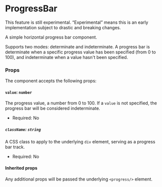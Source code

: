 # ProgressBar

<div class="callout callout-alert">
This feature is still experimental. “Experimental” means this is an early implementation subject to drastic and breaking changes.
</div>

A simple horizontal progress bar component.

Supports two modes: determinate and indeterminate. A progress bar is determinate when a specific progress value has been specified (from 0 to 100), and indeterminate when a value hasn't been specified.

### Props

The component accepts the following props:

#### `value`: `number`

The progress value, a number from 0 to 100.
If a `value` is not specified, the progress bar will be considered indeterminate.

-   Required: No

##### `className`: `string`

A CSS class to apply to the underlying `div` element, serving as a progress bar track.

- Required: No

#### Inherited props

Any additional props will be passed the underlying `<progress/>` element.
